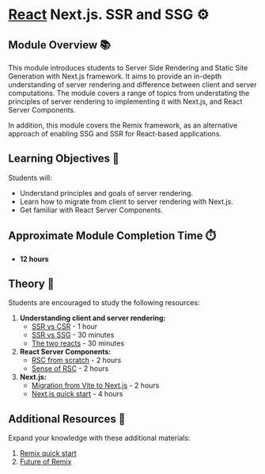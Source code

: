 # [React](https://github.com/rolling-scopes-school/tasks/tree/master/react) Next.js. SSR and SSG ⚙️

## Module Overview 📚

This module introduces students to Server Side Rendering and Static Site Generation with Next.js framework. It aims to provide an in-depth understanding of server rendering and difference between client and server computations. The module covers a range of topics from understating the principles of server rendering to implementing it with Next.js, and React Server Components.

In addition, this module covers the Remix framework, as an alternative approach of enabling SSG and SSR for React-based applications.

## Learning Objectives 🎯

Students will:

- Understand principles and goals of server rendering.
- Learn how to migrate from client to server rendering with Next.js.
- Get familiar with React Server Components.

## Approximate Module Completion Time ⏱️

- **12 hours**

## Theory 📖

Students are encouraged to study the following resources:

1. **Understanding client and server rendering:**
   - [SSR vs CSR](https://wpwebinfotech.com/blog/server-side-rendering-vs-client-side-rendering/) - 1 hour
   - [SSR vs SSG](https://www.sanity.io/ssr-vs-ssg-guide) - 30 minutes
   - [The two reacts](https://overreacted.io/the-two-reacts/) - 30 minutes
2. **React Server Components:**
   - [RSC from scratch](https://github.com/reactwg/server-components/discussions/5) - 2 hours
   - [Sense of RSC](https://www.joshwcomeau.com/react/server-components/) - 2 hours
3. **Next.js:**
   - [Migration from Vite to Next.js](https://nextjs.org/docs/app/building-your-application/upgrading/from-vite) - 2 hours
   - [Next.js quick start](https://nextjs.org/docs/getting-started/installation) - 4 hours

## Additional Resources 📘

Expand your knowledge with these additional materials:

1. [Remix quick start](https://remix.run/docs/en/main/discussion/introduction)
2. [Future of Remix](https://remix.run/blog/merging-remix-and-react-router)
